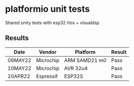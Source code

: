 # platformio unit tests

Shared unity tests with esp32 rtos + visualdsp

## Results

|   Date  | Vendor    | Platform      | Result |
| ------- | --------- | --------------| ------ |
| 06MAY22 | Microchip | ARM SAMD21 m0 | Pass   |
| 10MAY22 | Microchip | AVR 32u4      | Pass   |
| 20APR22 | Espressif | ESP32S        | Pass   |
